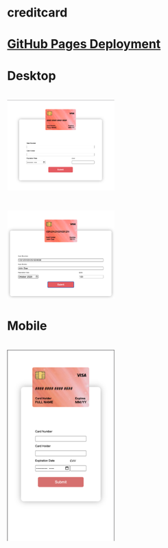# creditcard

# [GitHub Pages Deployment](https://mariariosnavarro.github.io/creditcard/)

# Desktop

# <div><img src="./assets/img/readme1.png" width="250px"></div>

# <div><img src="./assets/img/readme3.png" width="250px"></div>

# Mobile

# <div><img src="./assets/img/readme2.png" width="250px"></div>
